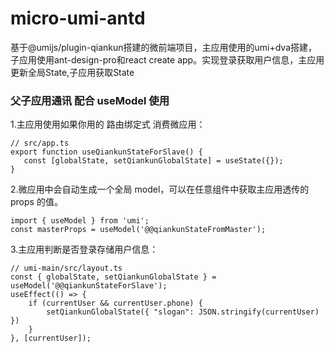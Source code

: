# micro-umi-antd
基于@umijs/plugin-qiankun搭建的微前端项目，主应用使用的umi+dva搭建，子应用使用ant-design-pro和react create app。实现登录获取用户信息，主应用更新全局State,子应用获取State
### 父子应用通讯 配合 useModel 使用
1.主应用使用如果你用的 路由绑定式 消费微应用：
```
// src/app.ts
export function useQiankunStateForSlave() {
   const [globalState, setQiankunGlobalState] = useState({});
}
```
2.微应用中会自动生成一个全局 model，可以在任意组件中获取主应用透传的 props 的值。
```
import { useModel } from 'umi';
const masterProps = useModel('@@qiankunStateFromMaster');
```
3.主应用判断是否登录存储用户信息：
```
// umi-main/src/layout.ts
const { globalState, setQiankunGlobalState } = useModel('@@qiankunStateForSlave');
useEffect(() => {
    if (currentUser && currentUser.phone) {
        setQiankunGlobalState({ "slogan": JSON.stringify(currentUser) })
    }
}, [currentUser]);
```

